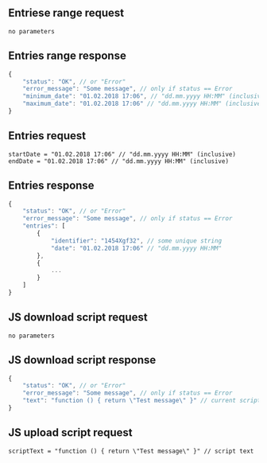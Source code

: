 ## Entriese range request

```
no parameters
```

## Entries range response

```javascript
{
    "status": "OK", // or "Error"
    "error_message": "Some message", // only if status == Error
    "minimum_date": "01.02.2018 17:06", // "dd.mm.yyyy HH:MM" (inclusive) // returns minimum date for user requests
    "maximum_date": "01.02.2018 17:06" // "dd.mm.yyyy HH:MM" (inclusive) // returns maximum date for user requests
}
```

## Entries request

```
startDate = "01.02.2018 17:06" // "dd.mm.yyyy HH:MM" (inclusive)
endDate = "01.02.2018 17:06" // "dd.mm.yyyy HH:MM" (inclusive)
```

## Entries response

```javascript
{
    "status": "OK", // or "Error"
    "error_message": "Some message", // only if status == Error
    "entries": [
        {
            "identifier": "1454Xgf32", // some unique string
            "date": "01.02.2018 17:06" // "dd.mm.yyyy HH:MM"
        },
        {
            ...
        }
    ]
}
```

## JS download script request

```
no parameters
```

## JS download script response

```javascript
{
    "status": "OK", // or "Error"
    "error_message": "Some message", // only if status == Error
    "text": "function () { return \"Test message\" }" // current script
}
```

## JS upload script request

```
scriptText = "function () { return \"Test message\" }" // script text
```
